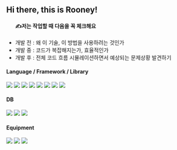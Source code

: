 <h2> Hi there, this is Rooney! </h2>
<ul>
<h4>✍️저는 작업할 때 다음을 꼭 체크해요 </h4>
  <li> 개발 전 : 왜 이 기술, 이 방법을 사용하려는 것인가 </li>
  <li> 개발 중 : 코드가 복잡해지는가, 효율적인가 </li>
  <li> 개발 후 : 전체 코드 흐름 시뮬레이션하면서 예상되는 문제상황 발견하기 </li>
</ul>
  
<h4> Language / Framework / Library </h4>  
<span><img src="https://img.shields.io/badge/javascript-F7DF1E?style=flat-square&logo=javascript&logoColor=white"/></span> 
<span><img src="https://img.shields.io/badge/node.js-339933?style=flat-square&logo=Node.js&logoColor=white"></span> 
<span><img src="https://img.shields.io/badge/express-000000?style=flat-square&logo=express&logoColor=white"></span> 
<span><img src="https://img.shields.io/badge/NestJs-E0234E?style=flat-square&logo=NestJs&logoColor=white"></span>
<span><img src="https://img.shields.io/badge/react-61DAFB?style=flat-square&logo=react&logoColor=black"></span>
<span><img src="https://img.shields.io/badge/Next.js-000000?style=flat-square&logo=Next.js&logoColor=white"></span>
<span><img src="https://img.shields.io/badge/java-6DB33F?style=flat-square&logo=java&logoColor=white"/></span> 
<span><img src="https://img.shields.io/badge/springboot-6DB33F?style=flat-square&logo=springboot&logoColor=white"/></span>

<h4> DB </h4>
<span><img src="https://img.shields.io/badge/mysql-4479A1?style=flat-square&logo=mysql&logoColor=white"></span> <span><img src="https://img.shields.io/badge/postgresql-4169E1?style=flat-square&logo=postgresql&logoColor=white"></span> <span><img src="https://img.shields.io/badge/mongoDB-47A248?style=flat-square&logo=MongoDB&logoColor=white"></span> 
<h4> Equipment </h4>
<span><img src="https://img.shields.io/badge/linux-FCC624?style=flat-square&logo=linux&logoColor=black"> <img src="https://img.shields.io/badge/aws EC2-FF9900?style=flat-square&logo=amazonaws&logoColor=white"> <img src="https://img.shields.io/badge/nginx-009639?style=flat-square&logo=nginx&logoColor=white">








<!--
**loveyrooney/loveyrooney** is a ✨ _special_ ✨ repository because its `README.md` (this file) appears on your GitHub profile.

Here are some ideas to get you started:

- 🔭 I’m currently working on ...
- 🌱 I’m currently learning ...
- 👯 I’m looking to collaborate on ...
- 🤔 I’m looking for help with ...
- 💬 Ask me about ...
- 📫 How to reach me: ...
- 😄 Pronouns: ...
- ⚡ Fun fact: ...
-->
